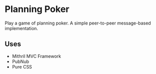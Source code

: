 # Planning Poker

Play a game of planning poker. A simple peer-to-peer message-based implementation.

## Uses

* Mithril MVC Framework
* PubNub
* Pure CSS